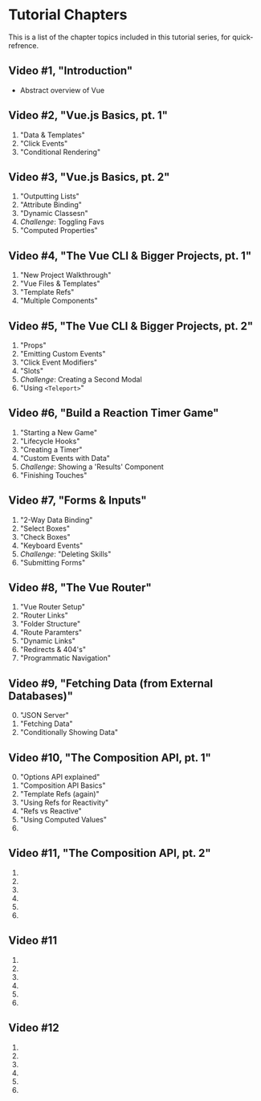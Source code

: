 # Tutorial Chapters

This is a list of the chapter topics included in this tutorial series, for quick-refrence.

## Video #1, "Introduction"

- Abstract overview of Vue

## Video #2, "Vue.js Basics, pt. 1"

1. "Data & Templates"
2. "Click Events"
3. "Conditional Rendering"

## Video #3, "Vue.js Basics, pt. 2"

1. "Outputting Lists"
2. "Attribute Binding"
3. "Dynamic Classesn"
4. _Challenge_: Toggling Favs
5. "Computed Properties"

## Video #4, "The Vue CLI & Bigger Projects, pt. 1"

1. "New Project Walkthrough"
2. "Vue Files & Templates"
3. "Template Refs"
4. "Multiple Components"

## Video #5, "The Vue CLI & Bigger Projects, pt. 2"

1. "Props"
2. "Emitting Custom Events"
3. "Click Event Modifiers"
4. "Slots"
5. _Challenge_: Creating a Second Modal
6. "Using `<Teleport>`"

## Video #6, "Build a Reaction Timer Game"

1. "Starting a New Game"
2. "Lifecycle Hooks"
3. "Creating a Timer"
4. "Custom Events with Data"
5. _Challenge_: Showing a 'Results' Component
6. "Finishing Touches"

## Video #7, "Forms & Inputs"

1. "2-Way Data Binding"
2. "Select Boxes"
3. "Check Boxes"
4. "Keyboard Events"
5. _Challenge_: "Deleting Skills"
6. "Submitting Forms"

## Video #8, "The Vue Router"

1. "Vue Router Setup"
2. "Router Links"
3. "Folder Structure"
4. "Route Paramters"
5. "Dynamic Links"
6. "Redirects & 404's"
7. "Programmatic Navigation"

## Video #9, "Fetching Data (from External Databases)"

0. "JSON Server"
1. "Fetching Data"
2. "Conditionally Showing Data"

## Video #10, "The Composition API, pt. 1"

0. "Options API explained"
1. "Composition API Basics"
2. "Template Refs (again)"
3. "Using Refs for Reactivity"
4. "Refs vs Reactive"
5. "Using Computed Values"
6.

## Video #11, "The Composition API, pt. 2"

1.
2.
3.
4.
5.
6.

## Video #11

1.
2.
3.
4.
5.
6.

## Video #12

1.
2.
3.
4.
5.
6.

